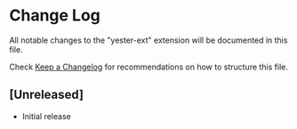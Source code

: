 # Change Log

All notable changes to the "yester-ext" extension will be documented in this file.

Check [Keep a Changelog](http://keepachangelog.com/) for recommendations on how to structure this file.

## [Unreleased]

- Initial release